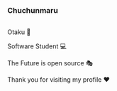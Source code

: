 ##
### Chuchunmaru
##

<p> Otaku 🍜 </p>
<p> Software Student 💻 </p>
<p> The Future is open source 🎭 </p>
<p> Thank you for visiting my profile ♥️ </p>

##
